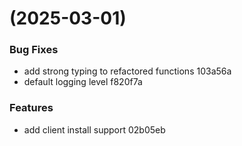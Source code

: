 #  (2025-03-01)


### Bug Fixes

* add strong typing to refactored functions 103a56a
* default logging level f820f7a


### Features

* add client install support 02b05eb



